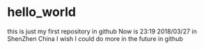 # hello_world
this is just my first repository in github 
Now is 23:19 2018/03/27 in ShenZhen China
I wish I could do more in the future in github
